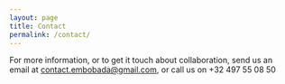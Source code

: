 ```yaml
---
layout: page
title: Contact
permalink: /contact/
---
```


For more information, or to get it touch about collaboration, send us an email at contact.embobada@gmail.com, or call us on +32 497 55 08 50

[jekyll-organization]: https://github.com/jekyll
